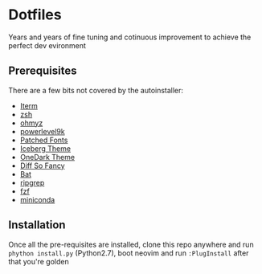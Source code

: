 # Dotfiles

Years and years of fine tuning and cotinuous improvement to achieve the perfect dev evironment

## Prerequisites

There are a few bits not covered by the autoinstaller:

- [Iterm](https://www.iterm2.com/)
- [zsh](https://gist.github.com/derhuerst/12a1558a4b408b3b2b6e#file-mac-md)
- [ohmyz](https://ohmyz.sh/)
- [powerlevel9k](https://github.com/bhilburn/powerlevel9k)
- [Patched Fonts](https://nerdfonts.com/)
- [Iceberg Theme](https://cocopon.github.io/iceberg.vim/#macosTerminalApp)
- [OneDark Theme](https://github.com/sonph/onehalf/blob/master/iterm/OneHalfDark.itermcolors)
- [Diff So Fancy](https://github.com/so-fancy/diff-so-fancy)
- [Bat](https://github.com/sharkdp/bat)
- [ripgrep](https://github.com/BurntSushi/ripgrep)
- [fzf](https://github.com/junegunn/fzf)
- [miniconda](https://docs.conda.io/en/latest/index.html)

## Installation

Once all the pre-requisites are installed, clone this repo anywhere and run `phython install.py` (Python2.7), boot neovim and run `:PlugInstall` after that you're golden
